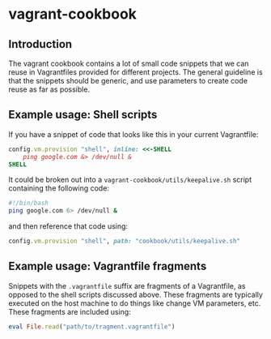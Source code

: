 vagrant-cookbook
================

Introduction 
------------
The vagrant cookbook contains a lot of small code snippets that we can reuse in
Vagrantfiles provided for different projects. The general guideline is that the
snippets should be generic, and use parameters to create code reuse as far as
possible.

Example usage: Shell scripts
----------------------------
If you have a snippet of code that looks like this in your current Vagrantfile:

```ruby
config.vm.provision "shell", inline: <<-SHELL
    ping google.com &> /dev/null &
SHELL
```

It could be broken out into a `vagrant-cookbook/utils/keepalive.sh` script
containing the following code:

```bash
#!/bin/bash
ping google.com 6> /dev/null &
```

and then reference that code using:

```ruby
config.vm.provision "shell", path: "cookbook/utils/keepalive.sh"
```

Example usage: Vagrantfile fragments
------------------------------------
Snippets with the `.vagrantfile` suffix are fragments of a Vagrantfile, as
opposed to the shell scripts discussed above. These fragments are typically
executed on the host machine to do things like change VM parameters, etc. These
fragments are included using:

```ruby
eval File.read("path/to/tragment.vagrantfile")
```
